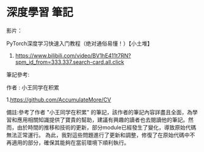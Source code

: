 # 深度學習 筆記

影片：

PyTorch深度学习快速入门教程（绝对通俗易懂！）【小土堆】 
1. https://www.bilibili.com/video/BV1hE411t7RN?spm_id_from=333.337.search-card.all.click

筆記參考:

作者 : 小王同学在积累

1.https://github.com/AccumulateMore/CV

備註:參考了作者 "小王同学在积累" 的筆記，該作者的筆記內容詳盡且全面，為學習和應用相關知識提供了寶貴的幫助，建議有興趣的讀者也去閱讀他的筆記。然而，由於時間的推移和技術的更新，部分module已經發生了變化，導致原始代碼無法正常運行。
為此，我對這些問題進行了更新和調整，修復了在原始代碼中不再適用的部分，確保其能夠在當前環境下順利執行。
